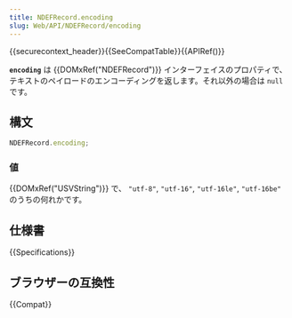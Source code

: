 ```yaml
---
title: NDEFRecord.encoding
slug: Web/API/NDEFRecord/encoding
---
```


{{securecontext_header}}{{SeeCompatTable}}{{APIRef()}}

**`encoding`** は {{DOMxRef("NDEFRecord")}} インターフェイスのプロパティで、テキストのペイロードのエンコーディングを返します。それ以外の場合は `null` です。

## 構文

```js
NDEFRecord.encoding;
```

### 値

{{DOMxRef("USVString")}} で、 `"utf-8"`, `"utf-16"`, `"utf-16le"`, `"utf-16be"` のうちの何れかです。

## 仕様書

{{Specifications}}

## ブラウザーの互換性

{{Compat}}

